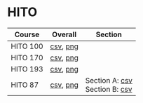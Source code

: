 # HITO

| Course | Overall | Section |
| ------ | ------- | ------- |
| HITO 100 | [csv](https://github.com/UCSD-Historical-Enrollment-Data/2025Spring/blob/main/overall/HITO%20100.csv), [png](https://raw.githubusercontent.com/UCSD-Historical-Enrollment-Data/2025Spring/main/plot_overall/HITO%20100.png) |  |
| HITO 170 | [csv](https://github.com/UCSD-Historical-Enrollment-Data/2025Spring/blob/main/overall/HITO%20170.csv), [png](https://raw.githubusercontent.com/UCSD-Historical-Enrollment-Data/2025Spring/main/plot_overall/HITO%20170.png) |  |
| HITO 193 | [csv](https://github.com/UCSD-Historical-Enrollment-Data/2025Spring/blob/main/overall/HITO%20193.csv), [png](https://raw.githubusercontent.com/UCSD-Historical-Enrollment-Data/2025Spring/main/plot_overall/HITO%20193.png) |  |
| HITO 87 | [csv](https://github.com/UCSD-Historical-Enrollment-Data/2025Spring/blob/main/overall/HITO%2087.csv), [png](https://raw.githubusercontent.com/UCSD-Historical-Enrollment-Data/2025Spring/main/plot_overall/HITO%2087.png) | Section A: [csv](https://github.com/UCSD-Historical-Enrollment-Data/2025Spring/blob/main/section/HITO%2087_A.csv)<br>Section B: [csv](https://github.com/UCSD-Historical-Enrollment-Data/2025Spring/blob/main/section/HITO%2087_B.csv) |
